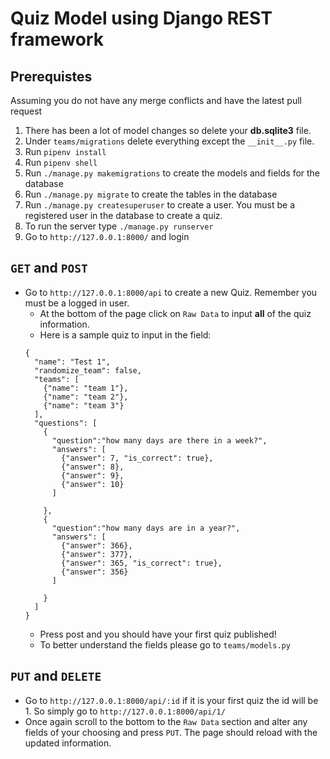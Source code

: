 # Quiz Model using Django REST framework

## Prerequistes

Assuming you do not have any merge conflicts and have the latest pull request
  1. There has been a lot of model changes so delete your **db.sqlite3** file.
  1. Under `teams/migrations` delete everything except the `__init__.py` file.
  1. Run `pipenv install`
  1. Run `pipenv shell`
  1. Run `./manage.py makemigrations` to create the models and fields for the database
  1. Run `./manage.py migrate` to create the tables in the database
  1. Run `./manage.py createsuperuser` to create a user. You must be a registered user in the database to create a quiz.
  1. To run the server type `./manage.py runserver`
  1. Go to `http://127.0.0.1:8000/` and login

## `GET` and `POST`
  * Go to `http://127.0.0.1:8000/api` to create a new Quiz. Remember you must be a logged in user.
    *  At the bottom of the page click on `Raw Data` to input **all** of the quiz information.
    * Here is a sample quiz to input in the field:
    ```
    {
      "name": "Test 1",
      "randomize_team": false,
      "teams": [
        {"name": "team 1"}, 
        {"name": "team 2"}, 
        {"name": "team 3"}
      ],
      "questions": [
        {
          "question":"how many days are there in a week?",
          "answers": [
            {"answer": 7, "is_correct": true},
            {"answer": 8},
            {"answer": 9},
            {"answer": 10}
          ]
          
        },
        {
          "question":"how many days are in a year?",
          "answers": [
            {"answer": 366},
            {"answer": 377},
            {"answer": 365, "is_correct": true},
            {"answer": 356}
          ]
          
        }
      ]
    }
    ```
    * Press post and you should have your first quiz published!
    * To better understand the fields please go to `teams/models.py`

## `PUT` and `DELETE`
  * Go to `http://127.0.0.1:8000/api/:id` if it is your first quiz the id will be 1. So simply go to `http://127.0.0.1:8000/api/1/`
  * Once again scroll to the bottom to the `Raw Data` section and alter any fields of your choosing and press `PUT`. The page should reload with the updated information.
